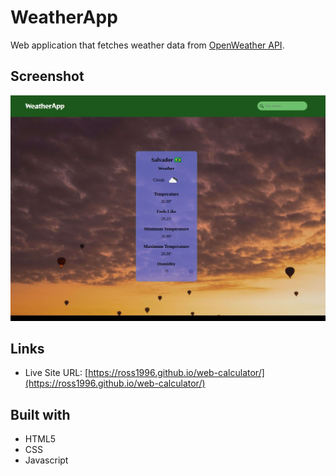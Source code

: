 # WeatherApp

Web application that fetches weather data from [OpenWeather API](https://openweathermap.org/).

## Screenshot

![](./screenshot.jpeg)

## Links

- Live Site URL: [https://ross1996.github.io/web-calculator/](https://ross1996.github.io/web-calculator/)

## Built with

- HTML5
- CSS
- Javascript

